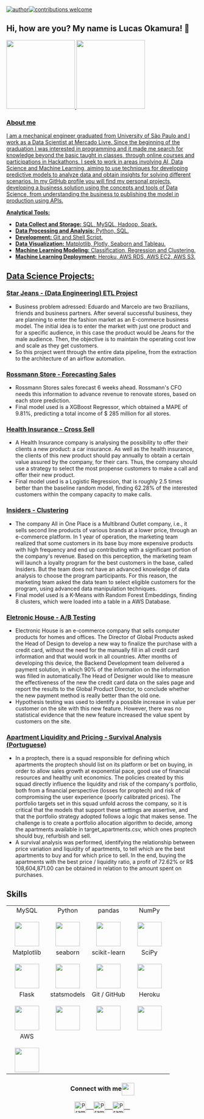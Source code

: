 [![author](https://img.shields.io/badge/author-Lucas--Okamura-red)](https://www.linkedin.com/in/lucas-okamura/)[![contributions welcome](https://img.shields.io/badge/contributions-welcome-brightgreen.svg?style=flat)](https://github.com/Lucas-Okamura/Lucas-Okamura/issues)



## Hi, how are you? My name is Lucas Okamura! 👋

 <div>
  <a href="https://github.com/Lucas-Okamura">
  <img height="180em" src="https://github-readme-stats.vercel.app/api?username=Lucas-Okamura&show_icons=true&theme=tokyonight&include_all_commits=true&count_private=true"/>
  <img height="180em" src="https://github-readme-stats.vercel.app/api/top-langs/?username=Lucas-Okamura&layout=compact&langs_count=7&theme=tokyonight"/>
</div>

 ### About me
 
I am a mechanical engineer graduated from University of São Paulo and I work as a Data Scientist at Mercado Livre. Since the beginning of the graduation I was interested in programming and it made me search for knowledge beyond the basic taught in classes, through online courses and participations in Hackathons. I seek to work in areas involving AI, Data Science and Machine Learning, aiming to use techniques for developing predictive models to analyze data and obtain insights for solving different scenarios. In my GitHub profile you will find my personal projects, developing a business solution using the concepts and tools of Data Science, from understanding the business to publishing the model in production using APIs.
  
 **Analytical Tools:**

* **Data Collect and Storage:** SQL, MySQL, Hadoop, Spark.
* **Data Processing and Analysis:** Python, SQL.
* **Development:** Git and Shell Script.
* **Data Visualization:** Matplotlib, Plotly, Seaborn and Tableau.
* **Machine Learning Modeling:** Classification, Regression and Clustering.
* **Machine Learning Deployment:** Heroku, AWS RDS, AWS EC2, AWS S3.
 
## Data Science Projects:
 
### [Star Jeans - (Data Engineering) ETL Project](https://github.com/Lucas-Okamura/StarJeans)
  * Business problem adressed: Eduardo and Marcelo are two Brazilians, friends and business partners. After several successful business, they are planning to enter the fashion market as an E-commerce business model. The initial idea is to enter the market with just one product and for a specific audience, in this case the product would be Jeans for the male audience. Then, the objective is to maintain the operating cost low and scale as they get customers.
  * So this project went through the entire data pipeline, from the extraction to the architecture of an airflow automation.
 
### [Rossmann Store - Forecasting Sales](https://github.com/Lucas-Okamura/RossmannStoreSales)
  * Rossmann Stores sales forecast 6 weeks ahead. Rossmann's CFO needs this information to advance revenue to renovate stores, based on each store prediction. 
  * Final model used is a XGBoost Regressor, which obtained a MAPE of 9.81%, predicting a total income of $ 285 million for all stores.
 
### [Health Insurance - Cross Sell](https://github.com/Lucas-Okamura/Health-Insurance-Cross-Sell)
  * A Health Insurance company is analysing the possibility to offer their clients a new product: a car insurance. As well as the health insurance, the clients of this new product should pay annually to obtain a certain value assured by the company, for their cars. Thus, the company should use a strategy to select the most propense customers to make a call and offer their new product.
  * Final model used is a Logistic Regression, that is roughly 2.5 times better than the baseline random model, finding 62.28% of the interested customers within the company capacity to make calls.
  
 ### [Insiders - Clustering](https://github.com/Lucas-Okamura/Insiders-Clustering)
  * The company All in One Place is a Multibrand Outlet company, i.e., it sells second line products of various brands at a lower price, through an e-commerce platform. In 1 year of operation, the marketing team realized that some customers in its base buy more expensive products with high frequency and end up contributing with a significant portion of the company's revenue. Based on this perception, the marketing team will launch a loyalty program for the best customers in the base, called Insiders. But the team does not have an advanced knowledge of data analysis to choose the program participants. For this reason, the marketing team asked the data team to select eligible customers for the program, using advanced data manipulation techniques.
  * Final model used is a K-Means with Random Forest Embeddings, finding 8 clusters, which were loaded into a table in a AWS Database.
  
 ### [Eletronic House - A/B Testing](https://github.com/Lucas-Okamura/Eletronic-House-AB-Testing)
  * Electronic House is an e-commerce company that sells computer products for homes and offices. The Director of Global Products asked the Head of Design to develop a new way to finalize the purchase with a credit card, without the need for the manually fill in all credit card information and that would work in all countries. After months of developing this device, the Backend Development team delivered a payment solution, in which 90% of the information on the information was filled in automatically.The Head of Designer would like to measure the effectiveness of the new the credit card data on the sales page and report the results to the Global Product Director, to conclude whether the new payment method is really better than the old one.
  * Hypothesis testing was used to identify a possible increase in value per customer on the site with this new feature. However, there was no statistical evidence that the new feature increased the value spent by customers on the site.
  
 ### [Apartment Liquidity and Pricing - Survival Analysis (Portuguese)](https://github.com/Lucas-Okamura/Apartment-Liquidity-Pricing)
  * In a proptech, there is a squad responsible for defining which apartments the proptech should list on its platform or bet on buying, in order to allow sales growth at exponential pace, good use of financial resources and healthy unit economics. The policies created by this squad directly influence the liquidity and risk of the company's portfolio, both from a financial perspective (losses for proptech) and risk of compromising the user experience (poorly calibrated prices). The portfolio targets set in this squad unfold across the company, so it is critical that the models that support these settings are assertive, and that the portfolio strategy adopted follows a logic that makes sense. The challenge is to create a portfolio allocation algorithm to decide, among the apartments available in target_apartments.csv, which ones proptech should buy, refurbish and sell.
  * A survival analysis was performed, identifying the relationship between price variation and liquidity of apartments, to tell which are the best apartments to buy and for which price to sell. In the end, buying the apartments with the best price / liquidity ratio, a profit of 72.62% or R$ 108,604,871.00 can be obtained in relation to the amount spent on purchases.

## Skills

<table>
  <tbody>
    <tr valign="top">
      <td width="25%" align="center">
        <span>MySQL</span><br><br>
        <img height="64px" src="https://cdn.svgporn.com/logos/mysql.svg">
      </td>
      <td width="25%" align="center">
        <span>Python</span><br><br>
        <img height="64px" src="https://cdn.svgporn.com/logos/python.svg">
      </td>
      <td width="25%" align="center">
        <span>pandas</span><br><br>
        <img height="64px" src="https://pandas.pydata.org/static/img/pandas.svg">
      </td>
      <td width="25%" align="center">
        <span>NumPy</span><br><br>
        <img height="64px" src="https://numpy.org/images/logo.svg">
      </td>
    </tr>
    <tr valign="top">
      <td width="25%" align="center">
        <span>Matplotlib</span><br><br>
        <img height="64px" src="https://matplotlib.org/_images/sphx_glr_logos2_001.png">
      </td>
      <td width="25%" align="center">
        <span>seaborn</span><br><br>
        <img height="64px" src="https://seaborn.pydata.org/_static/logo-wide-lightbg.svg">
      </td>
      <td width="25%" align="center">
        <span>scikit-learn</span><br><br>
        <img height="64px" src="https://scikit-learn.org/stable/_images/scikit-learn-logo-notext.png">
      </td>
      <td width="25%" align="center">
        <span>SciPy</span><br><br>
        <img height="64px" src="https://bids.berkeley.edu/sites/default/files/styles/450x254/public/projects/scipy_logo_450x254.png?itok=kcdZBxrP">
      </td>
    <tr valign="top">
      <td width="25%" align="center">
        <span>Flask</span><br><br>
        <img height="64px" src="https://flask.palletsprojects.com/en/2.0.x/_images/flask-logo.png">
      </td>
      <td width="25%" align="center">
        <span>statsmodels</span><br><br>
        <img height="64px" src="https://www.statsmodels.org/stable/_images/statsmodels-logo-v2.svg">
      </td>
      <td width="25%" align="center">
        <span>Git / GitHub</span><br><br>
        <img height="64px" src="https://git-scm.com/images/logo@2x.png">
      </td>
      <td width="25%" align="center">
        <span>Heroku</span><br><br>
        <img height="64px" src="https://blog.4linux.com.br/wp-content/uploads/2018/01/Heroku.png">
      </td>
   </tr>
   <tr valign="top">
      <td width="25%" align="center">
        <span>AWS</span><br><br>
        <img height="64px" src="https://www.sophos.com/sites/default/files/2022-02/aws-logo-white-orange.png">
      </td>
   </tr>
  </tbody>
</table>

 <p align="center">

<div align="center">
  <h3 align="center">Connect with me<img align="center" src="https://github.com/rajput2107/rajput2107/blob/master/Assets/Handshake.gif" height="33px" /></h3> 
</div>
<p align="center">
 <a href="https://www.linkedin.com/in/lucas-okamura/" target="blank">
  <img align="center" alt="Pramod's LinkedIn" width="30px" src="https://www.vectorlogo.zone/logos/linkedin/linkedin-icon.svg" /> &nbsp; &nbsp;
 </a>
 <a href="https://www.instagram.com/lucas_okamura/" target="blank">
  <img align="center" alt="Pramod's Instagram" width="30px" src="https://www.vectorlogo.zone/logos/instagram/instagram-icon.svg" /> &nbsp; &nbsp;
 </a>
 <a href="mailto:lucasokamura@gmail.com" target="blank">
  <img align="center" alt="Pramod's Gmail" width="30px" src="https://www.vectorlogo.zone/logos/gmail/gmail-icon.svg" /> &nbsp; &nbsp;
 </a>
  <br/>
  <br/>
 
##
